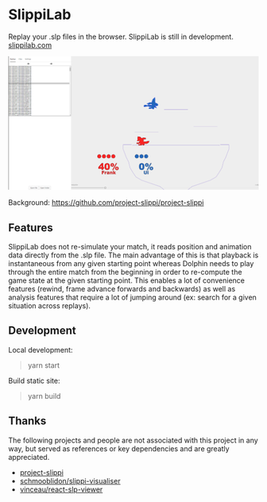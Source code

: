 # SlippiLab

Replay your .slp files in the browser. SlippiLab is still in development.
[slippilab.com](https://www.slippilab.com)

![Example](screenshot.png)

Background: https://github.com/project-slippi/project-slippi

## Features

SlippiLab does not re-simulate your match, it reads position and animation data directly from the .slp file. The main advantage of this is that playback is instantaneous from any given starting point whereas Dolphin needs to play through the entire match from the beginning in order to re-compute the game state at the given starting point. This enables a lot of convenience features (rewind, frame advance forwards and backwards) as well as analysis features that require a lot of jumping around (ex: search for a given situation across replays).

## Development

Local development:

> yarn start

Build static site:

> yarn build

## Thanks

The following projects and people are not associated with this project in any way, but served as references or key dependencies and are greatly appreciated.

- [project-slippi](https://github.com/project-slippi)
- [schmooblidon/slippi-visualiser](https://github.com/schmooblidon/slippi-visualiser)
- [vinceau/react-slp-viewer](https://github.com/vinceau/react-slp-viewer)
